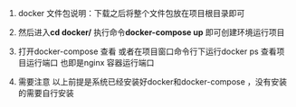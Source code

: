 1. docker 文件包说明：下载之后将整个文件包放在项目根目录即可

2. 然后进入**cd docker/** 执行命令**docker-compose up** 即可创建环境运行项目

3. 打开docker-compose 查看 或者在项目窗口命令行下运行docker ps 查看项目运行端口 也即是nginx 容器运行端口

4. 需要注意 以上前提是系统已经安装好docker和docker-compose ，没有安装的需要自行安装

